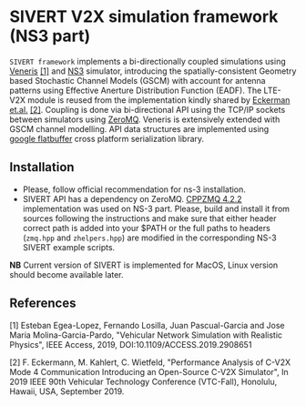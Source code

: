 # SIVERT V2X simulation framework (NS3 part)


`SIVERT framework` implements a bi-directionally coupled simulations using [Veneris](http://pcacribia.upct.es/veneris/) [[1]](#1) and [NS3](https://www.nsnam.org) simulator, introducing the spatially-consistent Geometry based Stochastic Channel Models (GSCM) with account for antenna patterns using Effective Anerture Distribution Function (EADF). The LTE-V2X module is reused from the implementation kindly shared by [Eckerman et.al.](https://github.com/FabianEckermann/ns-3_c-v2x) [[2]](#2). Coupling is done via bi-directional API using the TCP/IP sockets between simulators using [ZeroMQ](https://zeromq.org). Veneris is extensively extended with GSCM channel modelling. API data structures are implemented using [google flatbuffer](https://google.github.io/flatbuffers/) cross platform serialization library.  


## Installation

- Please, follow official recommendation for ns-3 installation.
- SIVERT API has a dependency on ZeroMQ. [CPPZMQ 4.2.2](https://github.com/zeromq/cppzmq/releases/tag/v4.2.2) implementation was used on NS-3 part. Please, build and install it from sources following the instructions and make sure that either header correct path is added into your $PATH or the full paths to headers (`zmq.hpp` and `zhelpers.hpp`) are modified in the corresponding NS-3 SIVERT example scripts.

**NB** Current version of SIVERT is implemented for MacOS, Linux version should become available later.


## References

<a id="1">[1]</a>
Esteban Egea-Lopez, Fernando Losilla, Juan Pascual-Garcia and Jose Maria Molina-Garcia-Pardo, "Vehicular Network Simulation with Realistic Physics", IEEE Access, 2019, DOI:10.1109/ACCESS.2019.2908651

<a id="2">[2]</a>
F. Eckermann, M. Kahlert, C. Wietfeld, "Performance Analysis of C-V2X Mode 4 Communication Introducing an Open-Source C-V2X Simulator", In 2019 IEEE 90th Vehicular Technology Conference (VTC-Fall), Honolulu, Hawaii, USA, September 2019.
